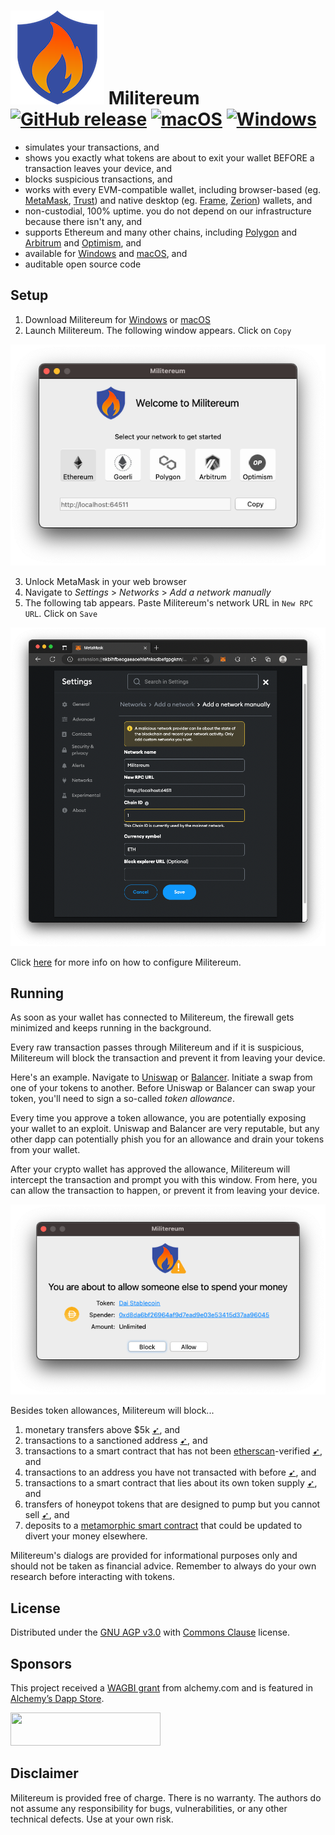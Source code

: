 # ![image](icon_150x150.png) Militereum&nbsp;&nbsp;[![GitHub release](https://img.shields.io/github/release/svanas/Militereum)](https://github.com/svanas/Militereum/releases/latest) [![macOS](https://img.shields.io/badge/os-macOS-green)](https://github.com/svanas/Militereum/releases/latest/download/macOS.zip) [![Windows](https://img.shields.io/badge/os-Windows-green)](https://apps.microsoft.com/store/detail/militereum/9MVF9Z4SWKDR)

* simulates your transactions, and
* shows you exactly what tokens are about to exit your wallet BEFORE a transaction leaves your device, and
* blocks suspicious transactions, and
* works with every EVM-compatible wallet, including browser-based (eg. [MetaMask](https://metamask.io/), [Trust](https://trustwallet.com/)) and native desktop (eg. [Frame](https://frame.sh/), [Zerion](https://link.zerion.io/a11o6IN0jqb)) wallets, and
* non-custodial, 100% uptime. you do not depend on our infrastructure because there isn't any, and
* supports Ethereum and many other chains, including [Polygon](https://polygon.technology/) and [Arbitrum](https://arbitrum.io/) and [Optimism](https://optimism.io/), and
* available for [Windows](https://apps.microsoft.com/store/detail/militereum/9MVF9Z4SWKDR) and [macOS](https://github.com/svanas/Militereum/releases/latest/download/macOS.zip), and
* auditable open source code

## Setup

1. Download Militereum for [Windows](https://apps.microsoft.com/store/detail/militereum/9MVF9Z4SWKDR) or [macOS](https://github.com/svanas/Militereum/releases/latest/download/macOS.zip)
2. Launch Militereum. The following window appears. Click on `Copy`

![image](assets/main.png)

3. Unlock MetaMask in your web browser
4. Navigate to _Settings_ > _Networks_ > _Add a network manually_
5. The following tab appears. Paste Militereum's network URL in `New RPC URL`. Click on `Save`

![image](assets/MetaMask.png)

Click [here](networks.md) for more info on how to configure Militereum.

## Running

As soon as your wallet has connected to Militereum, the firewall gets minimized and keeps running in the background.

Every raw transaction passes through Militereum and if it is suspicious, Militereum will block the transaction and prevent it from leaving your device.

Here's an example. Navigate to [Uniswap](https://app.uniswap.org/) or [Balancer](https://app.balancer.fi/). Initiate a swap from one of your tokens to another. Before Uniswap or Balancer can swap your token, you'll need to sign a so-called _token allowance_.

Every time you approve a token allowance, you are potentially exposing your wallet to an exploit. Uniswap and Balancer are very reputable, but any other dapp can potentially phish you for an allowance and drain your tokens from your wallet.

After your crypto wallet has approved the allowance, Militereum will intercept the transaction and prompt you with this window. From here, you can allow the transaction to happen, or prevent it from leaving your device.

![image](assets/approve.png)

Besides token allowances, Militereum will block...
1. monetary transfers above $5k [➹](assets/limit.png), and
2. transactions to a sanctioned address [➹](assets/sanctioned.png), and
3. transactions to a smart contract that has not been [etherscan](https://etherscan.io/)-verified [➹](assets/unverified.png), and
4. transactions to an address you have not transacted with before [➹](assets/firsttime.png), and
5. transactions to a smart contract that lies about its own token supply [➹](assets/spam.png), and
6. transfers of honeypot tokens that are designed to pump but you cannot sell [➹](assets/honeypot.png), and
7. deposits to a [metamorphic smart contract](https://0age.medium.com/the-promise-and-the-peril-of-metamorphic-contracts-9eb8b8413c5e) that could be updated to divert your money elsewhere.

Militereum's dialogs are provided for informational purposes only and should not be taken as financial advice. Remember to always do your own research before interacting with tokens.

## License

Distributed under the [GNU AGP v3.0](https://github.com/svanas/Militereum/blob/master/LICENSE) with [Commons Clause](https://commonsclause.com/) license.

## Sponsors

This project received a [WAGBI grant](https://www.alchemy.com/developer-grant-program) from alchemy.com and is featured in [Alchemy’s Dapp Store](https://www.alchemy.com/dapps/militereum).

<img style="width:240px;height:53px" src="https://static.alchemyapi.io/images/marketing/badgeLight.png"/>

## Disclaimer

Militereum is provided free of charge. There is no warranty. The authors do not assume any responsibility for bugs, vulnerabilities, or any other technical defects. Use at your own risk.
